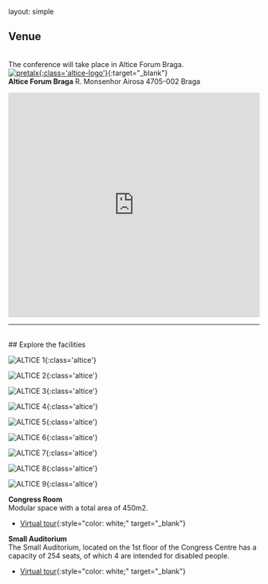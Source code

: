 layout: simple

## Venue

[//]: # (In this second edition, we had a record number of submissions: 113. 🎉)

[//]: # ()

[//]: # (Please check the current Schedule.)

[//]: # ()

[//]: # (The conference talks & workshops will take place from 9:00 AM to 6:30 PM, September 7, 8, and 9.)
<br>
The conference will take place in Altice Forum Braga.<br>
[![pretalx](/static/images/logo/altice.png){:class='altice-logo'}](https://www.altice.pt/pt){:target="_blank"}
<br>
**Altice Forum Braga** 
R. Monsenhor Airosa 
4705-002 Braga
<br>
<iframe src="https://www.google.com/maps/embed?pb=!1m18!1m12!1m3!1d5069.663304899653!2d-8.425918536088231!3d41.54131581562045!2m3!1f0!2f0!3f0!3m2!1i1024!2i768!4f13.1!3m3!1m2!1s0xd24ffac9e112765%3A0xcfbbeef9f53e5d87!2sAltice%20Forum%20Braga!5e0!3m2!1spt-PT!2spt!4v1711117466207!5m2!1spt-PT!2spt" width="600" height="450" style="border:0; width:100%;" frameborder="0" scrolling="no" marginheight="0" marginwidth="0" loading="lazy" referrerpolicy="no-referrer-when-downgrade"></iframe>
<br>
<hr class="green-line">
<br>
## Explore the facilities

<div class="swiper-buttons d-none d-sm-block">

<div class="swiper-button-prev"></div>

<div class="swiper-button-next"></div>

</div>

<div markdown="1" class="swiper">

<div markdown="1" class="col-12 swiper-wrapper">

<div markdown="1" class="swiper-slide">

![ALTICE 1](/static/images/altice/altice_1.jpg){:class='altice'}

</div>

<div markdown="1" class="swiper-slide">

![ALTICE 2](/static/images/altice/altice_2.jpg){:class='altice'}

</div>

<div markdown="1" class="swiper-slide">

![ALTICE 3](/static/images/altice/altice_3.jpg){:class='altice'}

</div>

<div markdown="1" class="swiper-slide">

![ALTICE 4](/static/images/altice/altice_4.jpg){:class='altice'}

</div>

<div markdown="1" class="swiper-slide">

![ALTICE 5](/static/images/altice/altice_5.jpg){:class='altice'}

</div>

<div markdown="1" class="swiper-slide">

![ALTICE 6](/static/images/altice/altice_6.jpg){:class='altice'}

</div>
<div markdown="1" class="swiper-slide">

![ALTICE 7](/static/images/altice/altice_7.jpg){:class='altice'}

</div>
<div markdown="1" class="swiper-slide">

![ALTICE 8](/static/images/altice/altice_8.jpg){:class='altice'}

</div>
<div markdown="1" class="swiper-slide">

![ALTICE 9](/static/images/altice/altice_9.jpg){:class='altice'}

</div>
</div>

</div>

<script>
  window.addEventListener("DOMContentLoaded", function(){
    const swiper = new Swiper('.swiper', {
      slidesPerView: "auto",
      grabCursor: true,
    loop: true,
      navigation: {
      nextEl: '.swiper-button-next',
      prevEl: '.swiper-button-prev',
  },
    });
  });
</script>
**Congress Room**  
Modular space with a total area of 450m2.  
- [Virtual tour](https://www.forumbraga.com/virtualtour/index.html?start_scene=scene_055_SalaDeCongressos1){:style="color: white;" target="_blank"}

**Small Auditorium**  
The Small Auditorium, located on the 1st floor of the Congress Centre has a capacity of 254 seats, of which 4 are intended for disabled people.
- [Virtual tour](https://www.forumbraga.com/virtualtour/index.html?start_scene=scene_044_AuditorioPequeno2){:style="color: white;" target="_blank"}

